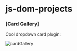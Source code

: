 # js-dom-projects

### [Card Gallery]
Cool dropdown card plugin:

![cardGallery](https://media.giphy.com/media/swzrTcOC7n6BngOfEM/giphy.gif)
